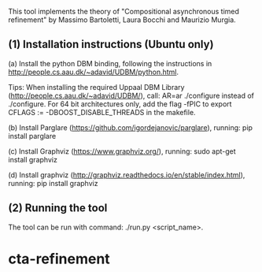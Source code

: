 This tool implements the theory of "Compositional asynchronous timed refinement"
by Massimo Bartoletti, Laura Bocchi and Maurizio Murgia.

(1) Installation instructions (Ubuntu only)
-------------------------------------------

(a) Install the python DBM binding, following the instructions 
in http://people.cs.aau.dk/~adavid/UDBM/python.html. 

Tips:
When installing the required Uppaal DBM Library (http://people.cs.aau.dk/~adavid/UDBM/), call: 
AR=ar ./configure
instead of ./configure.
For 64 bit architectures only, add the flag -fPIC to 
export CFLAGS :=  -DBOOST_DISABLE_THREADS in the makefile.

(b) Install Parglare (https://github.com/igordejanovic/parglare), running:
pip install parglare

(c) Install Graphviz (https://www.graphviz.org/), running:
sudo apt-get install graphviz

(d) Install graphviz (http://graphviz.readthedocs.io/en/stable/index.html), running:
pip install graphviz


(2) Running the tool
--------------------

The tool can be run with command: ./run.py <script_name>.
# cta-refinement
